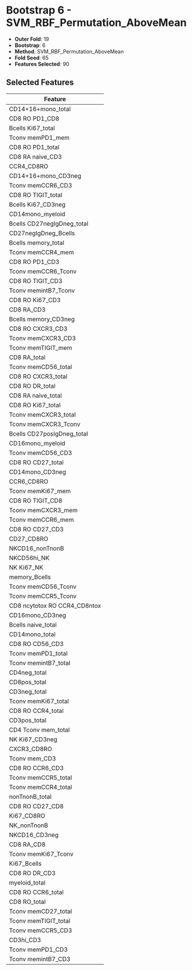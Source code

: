 # Bootstrap 6 - SVM_RBF_Permutation_AboveMean

- **Outer Fold**: 19
- **Bootstrap**: 6
- **Method**: SVM_RBF_Permutation_AboveMean
- **Fold Seed**: 65
- **Features Selected**: 90

## Selected Features

| Feature |
|---------|
| CD14+16+mono_total |
| CD8 RO PD1_CD8 |
| Bcells Ki67_total |
| Tconv memPD1_mem |
| CD8 RO PD1_total |
| CD8 RA naive_CD3 |
| CCR4_CD8RO |
| CD14+16+mono_CD3neg |
| Tconv memCCR6_CD3 |
| CD8 RO TIGIT_total |
| Bcells Ki67_CD3neg |
| CD14mono_myeloid |
| Bcells CD27negIgDneg_total |
| CD27negIgDneg_Bcells |
| Bcells memory_total |
| Tconv memCCR4_mem |
| CD8 RO PD1_CD3 |
| Tconv memCCR6_Tconv |
| CD8 RO TIGIT_CD3 |
| Tconv memintB7_Tconv |
| CD8  RO Ki67_CD3 |
| CD8 RA_CD3 |
| Bcells memory_CD3neg |
| CD8 RO CXCR3_CD3 |
| Tconv memCXCR3_CD3 |
| Tconv memTIGIT_mem |
| CD8 RA_total |
| Tconv memCD56_total |
| CD8 RO CXCR3_total |
| CD8 RO DR_total |
| CD8 RA naive_total |
| CD8 RO Ki67_total |
| Tconv memCXCR3_total |
| Tconv memCXCR3_Tconv |
| Bcells CD27posIgDneg_total |
| CD16mono_myeloid |
| Tconv memCD56_CD3 |
| CD8 RO CD27_total |
| CD14mono_CD3neg |
| CCR6_CD8RO |
| Tconv memKi67_mem |
| CD8 RO TIGIT_CD8 |
| Tconv memCXCR3_mem |
| Tconv memCCR6_mem |
| CD8 RO CD27_CD3 |
| CD27_CD8RO |
| NKCD16_nonTnonB |
| NKCD56hi_NK |
| NK Ki67_NK |
| memory_Bcells |
| Tconv memCD56_Tconv |
| Tconv memCCR5_Tconv |
| CD8 ncytotox RO CCR4_CD8ntox |
| CD16mono_CD3neg |
| Bcells naive_total |
| CD14mono_total |
| CD8 RO CD56_CD3 |
| Tconv memPD1_total |
| Tconv memintB7_total |
| CD4neg_total |
| CD8pos_total |
| CD3neg_total |
| Tconv memKi67_total |
| CD8 RO CCR4_total |
| CD3pos_total |
| CD4 Tconv mem_total |
| NK Ki67_CD3neg |
| CXCR3_CD8RO |
| Tconv mem_CD3 |
| CD8 RO CCR6_CD3 |
| Tconv memCCR5_total |
| Tconv memCCR4_total |
| nonTnonB_total |
| CD8 RO CD27_CD8 |
| Ki67_CD8RO |
| NK_nonTnonB |
| NKCD16_CD3neg |
| CD8 RA_CD8 |
| Tconv memKi67_Tconv |
| Ki67_Bcells |
| CD8 RO DR_CD3 |
| myeloid_total |
| CD8 RO CCR6_total |
| CD8 RO_total |
| Tconv memCD27_total |
| Tconv memTIGIT_total |
| Tconv memCCR5_CD3 |
| CD3hi_CD3 |
| Tconv memPD1_CD3 |
| Tconv memintB7_CD3 |
